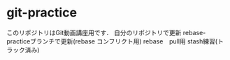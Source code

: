 # git-practice
このリポジトリはGit動画講座用です．
自分のリポジトリで更新
rebase-practiceブランチで更新(rebase コンフリクト用)
rebase　pull用
stash練習(トラック済み)
